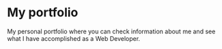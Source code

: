 # My portfolio

My personal portfolio where you can check information about me and see what I have accomplished as a Web Developer.
